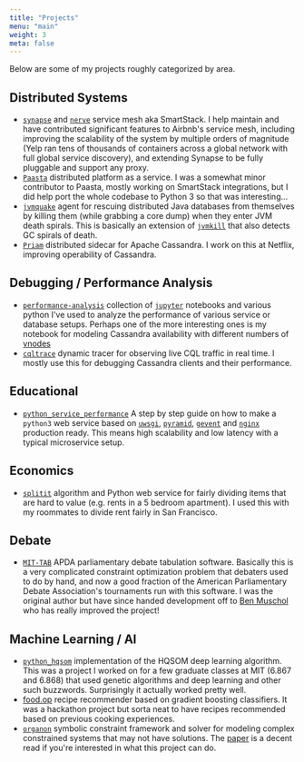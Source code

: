 ```yaml
---
title: "Projects"
menu: "main"
weight: 3
meta: false
---
```


Below are some of my projects roughly categorized by area.

Distributed Systems
-------------------

* [`synapse`](https://github.com/airbnb/synapse) and
  [`nerve`](https://github.com/airbnb/nerve) service mesh aka SmartStack. I help
  maintain and have contributed significant features to Airbnb's service mesh,
  including improving the scalability of the system by multiple orders of
  magnitude (Yelp ran tens of thousands of containers across a global network
  with full global service discovery), and extending Synapse to be fully
  pluggable and support any proxy.
* [`Paasta`](https://github.com/Yelp/paasta) distributed platform as a service. I
  was a somewhat minor contributor to Paasta, mostly working on SmartStack
  integrations, but I did help port the whole codebase to Python 3 so that was
  interesting...
* [`jvmquake`](https://github.com/jolynch/jvmquake) agent for rescuing
  distributed Java databases from themselves by killing them (while grabbing
  a core dump) when they enter JVM death spirals. This is basically an
  extension of [`jvmkill`](https://github.com/airlift/jvmkill) that also
  detects GC spirals of death.
* [`Priam`](https://github.com/Netflix/Priam) distributed sidecar for Apache
  Cassandra. I work on this at Netflix, improving operability of Cassandra.


Debugging / Performance Analysis
--------------------------------

* [`performance-analysis`](https://github.com/jolynch/performance-analysis)
  collection of [`jupyter`](https://github.com/jupyter) notebooks and various
  python I've used to analyze the performance of various service or database
  setups. Perhaps one of the more interesting ones is my notebook for modeling
  Cassandra availability with different numbers of
  [vnodes](https://github.com/jolynch/performance-analysis/tree/master/notebooks/cassandra_availability)
* [`cqltrace`](https://github.com/jolynch/cqltrace) dynamic tracer for observing
  live CQL traffic in real time. I mostly use this for debugging Cassandra
  clients and their performance.

Educational
-----------

* [`python_service_performance`](https://github.com/jolynch/python_service_performance)
  A step by step guide on how to make a `python3` web service based on
  [`uwsgi`](https://github.com/unbit/uwsgi),
  [`pyramid`](https://github.com/Pylons/pyramid),
  [`gevent`](https://github.com/gevent/gevent) and
  [`nginx`](https://github.com/nginx/nginx) production ready. This means high
  scalability and low latency with a typical microservice setup.

Economics
---------

* [`splitit`](https://github.com/jolynch/splitit) algorithm and Python web
  service for fairly dividing items that are hard to value (e.g. rents in a 5
  bedroom apartment). I used this with my roommates to divide rent fairly in
  San Francisco.

Debate
------

* [`MIT-TAB`](https://github.com/MIT-Tab/mit-tab) APDA parliamentary debate
  tabulation software. Basically this is a very complicated constraint
  optimization problem that debaters used to do by hand, and now a good
  fraction of the American Parliamentary Debate Association's tournaments run
  with this software. I was the original author but have since handed
  development off to [Ben Muschol](https://github.com/BenMusch) who has really
  improved the project!

Machine Learning / AI
---------------------

* [`python_hqsom`](https://github.com/jolynch/python-hqsom) implementation of
  the HQSOM deep learning algorithm. This was a project I worked on for a few
  graduate classes at MIT (6.867 and 6.868) that used genetic algorithms and
  deep learning and other such buzzwords. Surprisingly it actually worked
  pretty well.
* [food.op](https://github.com/jolynch/food.op) recipe recommender based on
  gradient boosting classifiers. It was a hackathon project but sorta neat to
  have recipes recommended based on previous cooking experiences.
* [`organon`](https://github.com/jolynch/organon) symbolic constraint framework
  and solver for modeling complex constrained systems that may not have
  solutions. The
  [paper](https://github.com/jolynch/organon/blob/master/papers/final.pdf) is a
  decent read if you're interested in what this project can do.
